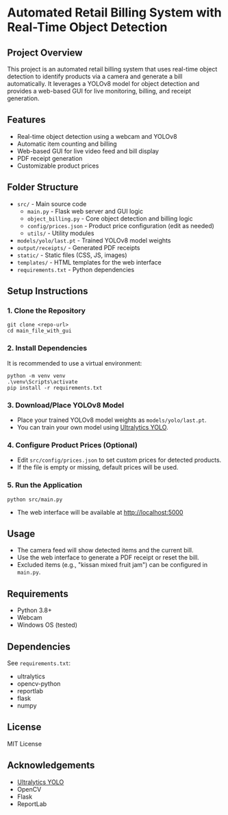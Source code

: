 # Automated Retail Billing System with Real-Time Object Detection

## Project Overview
This project is an automated retail billing system that uses real-time object detection to identify products via a camera and generate a bill automatically. It leverages a YOLOv8 model for object detection and provides a web-based GUI for live monitoring, billing, and receipt generation.

## Features
- Real-time object detection using a webcam and YOLOv8
- Automatic item counting and billing
- Web-based GUI for live video feed and bill display
- PDF receipt generation
- Customizable product prices

## Folder Structure
- `src/` - Main source code
  - `main.py` - Flask web server and GUI logic
  - `object_billing.py` - Core object detection and billing logic
  - `config/prices.json` - Product price configuration (edit as needed)
  - `utils/` - Utility modules
- `models/yolo/last.pt` - Trained YOLOv8 model weights
- `output/receipts/` - Generated PDF receipts
- `static/` - Static files (CSS, JS, images)
- `templates/` - HTML templates for the web interface
- `requirements.txt` - Python dependencies

## Setup Instructions

### 1. Clone the Repository
```
git clone <repo-url>
cd main_file_with_gui
```

### 2. Install Dependencies
It is recommended to use a virtual environment:
```
python -m venv venv
.\venv\Scripts\activate
pip install -r requirements.txt
```

### 3. Download/Place YOLOv8 Model
- Place your trained YOLOv8 model weights as `models/yolo/last.pt`.
- You can train your own model using [Ultralytics YOLO](https://docs.ultralytics.com/).

### 4. Configure Product Prices (Optional)
- Edit `src/config/prices.json` to set custom prices for detected products.
- If the file is empty or missing, default prices will be used.

### 5. Run the Application
```
python src/main.py
```
- The web interface will be available at [http://localhost:5000](http://localhost:5000)

## Usage
- The camera feed will show detected items and the current bill.
- Use the web interface to generate a PDF receipt or reset the bill.
- Excluded items (e.g., "kissan mixed fruit jam") can be configured in `main.py`.

## Requirements
- Python 3.8+
- Webcam
- Windows OS (tested)

## Dependencies
See `requirements.txt`:
- ultralytics
- opencv-python
- reportlab
- flask
- numpy

## License
MIT License

## Acknowledgements
- [Ultralytics YOLO](https://github.com/ultralytics/ultralytics)
- OpenCV
- Flask
- ReportLab
